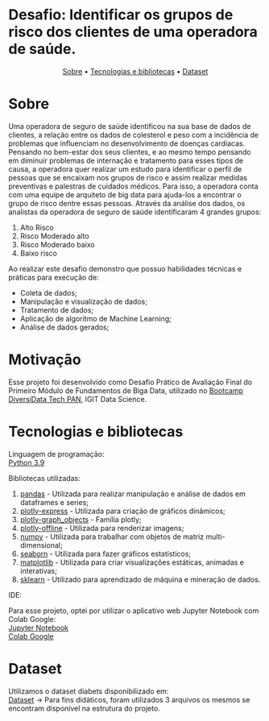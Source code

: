 # Desafio: Identificar os grupos de risco dos clientes de uma operadora de saúde.
<div align="center"> <a href="#Sobre">Sobre</a> • <a href="#Tecnologias-e-bibliotecas">Tecnologias e bibliotecas</a> • <a href="#Dataset">Dataset</a> </div>
  

# Sobre
Uma operadora de seguro de saúde identificou na sua base de dados de clientes, a relação entre os dados de colesterol e peso com a incidência de problemas que influenciam no desenvolvimento de doenças cardíacas. Pensando no bem-estar dos seus clientes, e ao mesmo tempo pensando em diminuir problemas de internação e tratamento para esses tipos de causa, a operadora quer realizar um estudo para identificar o perfil de pessoas que se encaixam nos grupos de risco e assim realizar medidas preventivas e palestras de cuidados médicos.
Para isso, a operadora conta com uma equipe de arquiteto de big data para ajuda-los a encontrar o grupo de risco dentre essas pessoas.
Através da análise dos dados, os analistas da operadora de seguro de saúde identificaram 4 grandes grupos:

1. Alto Risco
2. Risco Moderado alto
3. Risco Moderado baixo
4. Baixo risco


Ao realizar este desafio demonstro que possuo habilidades técnicas e práticas para execução de:
- Coleta de dados;
- Manipulação e visualização de dados;
- Tratamento de dados;
- Aplicação de algoritmo de Machine Learning;
- Análise de dados gerados;

# Motivação
Esse projeto foi desenvolvido como Desafio Prático de Avaliação Final do Primeiro Módulo de Fundamentos de Biga Data, utilizado no [Bootcamp DiversiData Tech PAN](https://www.igti.com.br/bootcamp/diversidata-tech-pan), IGIT Data Science.

# Tecnologias e bibliotecas
Linguagem de programação:</br>
[Python 3.9](https://www.python.org/)

Bibliotecas utilizadas:

1. [pandas](https://pandas.pydata.org/docs/index.html) - Utilizada para realizar manipulação e análise de dados em dataframes e series;
2. [plotly-express](https://pypi.org/project/plotly-express/) - Utilizada para criação de gráficos dinâmicos;
3. [plotly-graph_objects](https://plotly.com/python/graph-objects/) - Família plotly;
4. [plotly-offline](https://plotly.com/python/renderers/) - Utilizada para renderizar imagens;
5. [numpy](https://pypi.org/project/numpy/) - Utilizada para trabalhar com objetos de matriz multi-dimensional;
6. [seaborn](https://pypi.org/project/seaborn/) - Utilizada para fazer gráficos estatísticos;
7. [matplotlib](https://pypi.org/project/matplotlib/) - Utilizada para criar visualizações estáticas, animadas e interativas;
8. [sklearn](https://pypi.org/project/sklearn/) - Utilizado para aprendizado de máquina e mineração de dados.

IDE:

Para esse projeto, optei por utilizar o aplicativo web Jupyter Notebook com Colab Google:</br>
[Jupyter Notebook](https://jupyter.org/)</br>
[Colab Google](https://colab.research.google.com/)

# Dataset
Utilizamos o dataset diabets disponibilizado em:</br>
[Dataset](#) → Para fins didáticos, foram utilizados 3 arquivos os mesmos se encontram disponível na estrutura do projeto.
